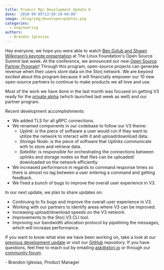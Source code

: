 ```yaml
---
title: Product Mgr Development Update 6
date: '2018-09-05T13:58:19-04:00'
image: /blog/img/developerupdates.png
categories:
  - engineering
authors:
  - Brandon Iglesias
---
```

Hey everyone, we hope you were able to watch [Ben Golub and Shawn Wilkinson’s keynote presentation](https://www.youtube.com/watch?v=rNpaaqFX6tQ&feature=youtu.be) at The Linux Foundation's Open Source Summit last week. At the conference, we announced our new [Open Source Partner Program](https://storj.io/blog/2018/08/enabling-economic-empowerment-for-open-source-companies-via-the-storj-network/)! Through this program, open-source projects can generate revenue when their users store data on the Storj network. We are beyond excited about this program because it will financially empower our 10 new open-source partners to continue to make products we all love and use. 

Most of the work we have done in the last month was focused on getting V3 ready for the [private alpha](https://storj.io/blog/2018/08/storj-launches-v3-private-alpha/) (which launched last week as well) and our partner program.

Recent development accomplishments:

* We added TLS for all gRPC connections.
* We renamed components in our codebase to follow our V3 theme:
  * _Uplink_: is the piece of software a user would run if they want to utilize the network to interact with it and upload/download data.
  * _Storage Node_: is the piece of software that Uplinks communicate with to store and retrieve data.
  * _Satellite_: is responsible for orchestrating the connections between uplinks and storage nodes so that files can be uploaded/ downloaded on the network efficiently.
* We increased performance in regards to command response times so there is almost no lag between a user entering a command and getting feedback. 
* We fixed a bunch of bugs to improve the overall user experience in V3. 

In our next update, we plan to share updates on:

* Continuing to fix bugs and improve the overall user experience in V3.
* Working with our partners to identify areas where V3 can be improved.
* Increasing upload/download speeds on the V3 network.
* Improvements to the Storj V3 CLI tool.
* Improving our bandwidth allocation protocol by pipelining the messages, which will increase performance. 

If you want to know what else we have been working on, take a look at our [previous development update](https://storj.io/blog/2018/08/prod.-mgr-development-update-5/) or visit our [GitHub](https://github.com/storj/storj) repository. If you have questions, feel free to reach out by emailing [ask@storj.io](ask@storj.io) or through our [community forum](https://community.storj.io/).

\- Brandon Iglesias, Product Manager
